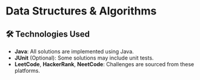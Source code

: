 # Data Structures & Algorithms

## 🛠 Technologies Used
- **Java**: All solutions are implemented using Java.
- **JUnit** (Optional): Some solutions may include unit tests.
- **LeetCode**, **HackerRank**, **NeetCode**: Challenges are sourced from these platforms.
